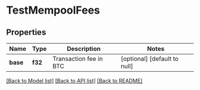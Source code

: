# TestMempoolFees

## Properties
Name | Type | Description | Notes
------------ | ------------- | ------------- | -------------
**base** | **f32** | Transaction fee in BTC | [optional] [default to null]

[[Back to Model list]](../README.md#documentation-for-models) [[Back to API list]](../README.md#documentation-for-api-endpoints) [[Back to README]](../README.md)


